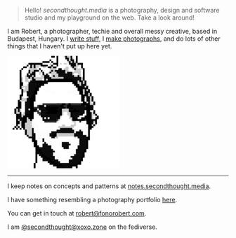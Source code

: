 > Hello! _secondthought.media_ is a photography, design and software studio and my playground on the web. Take a look around!


I am Robert, a photographer, techie and overall messy creative, based in Budapest, Hungary. I [write stuff](/blog), I [make photographs](/projects/project-365), and do lots of other things that I haven't put up here yet.

![](pixelcrown.png)

---

I keep notes on concepts and patterns at [notes.secondthought.media](https://notes.secondthought.media).

I have something resembling a photography portfolio [here](http://fonorobert.com).

You can get in touch at [robert@fonorobert.com](mailto:robert@fonorobert.com).

I am <a rel="me" href="https://xoxo.zone/@secondthought">@secondthought@xoxo.zone</a> on the fediverse.
